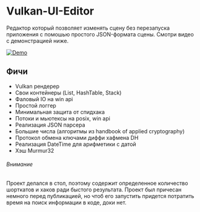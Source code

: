 # Vulkan-UI-Editor
Редактор который позволяет изменять сцену без перезапуска приложения с помошью простого JSON-формата сцены. Смотри видео с демонстрацией ниже.

[![Demo](https://img.youtube.com/vi/FakpPQdsZWc/0.jpg)](https://www.youtube.com/watch?v=FakpPQdsZWc)

## Фичи
- Vulkan рендерер
- Свои контейнеры (List, HashTable, Stack)
- Фаловый IO на win api 
- Простой логгер
- Минимальная защита от спидхака
- Потоки и мьютексы на posix, win api
- Реализация JSON парсера
- Большие числа (алгоритмы из handbook of applied cryptography)
- Протокол обмена ключами диффи хафмена DH
- Реализация DateTime для арифметики с датой
- Хэш Murmur32

###### Внимание
Проект делался в стол, поэтому содержит определенное количество шорткатов и хаков ради быстого результата. Проект был причесан немного перед публикацией, но чтоб его запустить придется потратить время на поиск информации в коде, доки нет.

